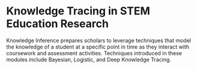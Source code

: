# Knowledge Tracing in STEM Education Research

Knowledge Inference prepares scholars to leverage techniques that model the knowledge of a student at a specific point in time as they interact with coursework and assessment activities. Techniques introduced in these modules include Bayesian, Logistic, and Deep Knowledge Tracing.
